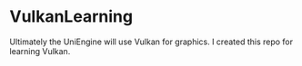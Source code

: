 # VulkanLearning
Ultimately the UniEngine will use Vulkan for graphics. I created this repo for learning Vulkan.
